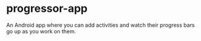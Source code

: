 # progressor-app
An Android app where you can add activities and watch their progress bars go up as you work on them.
